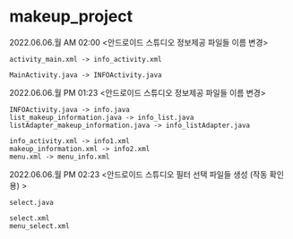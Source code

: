 # makeup_project

2022.06.06.월 AM 02:00 <안드로이드 스튜디오 정보제공 파일들 이름 변경>
```
activity_main.xml -> info_activity.xml

MainActivity.java -> INFOActivity.java
```

2022.06.06.월 PM 01:23 <안드로이드 스튜디오 정보제공 파일들 이름 변경>
```
INFOActivity.java -> info.java
list_makeup_information.java -> info_list.java
listAdapter_makeup_information.java -> info_listAdapter.java

info_activity.xml -> info1.xml
makeup_information.xml -> info2.xml
menu.xml -> menu_info.xml
```

2022.06.06.월 PM 02:23 <안드로이드 스튜디오 필터 선택 파일들 생성 (작동 확인용) >
```
select.java

select.xml
menu_select.xml
```

